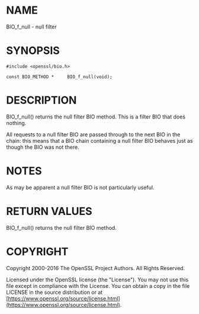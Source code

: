 # NAME

BIO\_f\_null - null filter

# SYNOPSIS

    #include <openssl/bio.h>

    const BIO_METHOD *     BIO_f_null(void);

# DESCRIPTION

BIO\_f\_null() returns the null filter BIO method. This is a filter BIO
that does nothing.

All requests to a null filter BIO are passed through to the next BIO in
the chain: this means that a BIO chain containing a null filter BIO
behaves just as though the BIO was not there.

# NOTES

As may be apparent a null filter BIO is not particularly useful.

# RETURN VALUES

BIO\_f\_null() returns the null filter BIO method.

# COPYRIGHT

Copyright 2000-2016 The OpenSSL Project Authors. All Rights Reserved.

Licensed under the OpenSSL license (the "License").  You may not use
this file except in compliance with the License.  You can obtain a copy
in the file LICENSE in the source distribution or at
[https://www.openssl.org/source/license.html](https://www.openssl.org/source/license.html).
